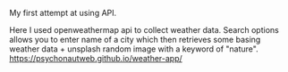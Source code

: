 My first attempt at using API.   

Here I used openweathermap api to collect weather data. Search options allows you to enter name of a city which then retrieves some basing weather data + unsplash random image with a keyword of "nature".  
https://psychonautweb.github.io/weather-app/

